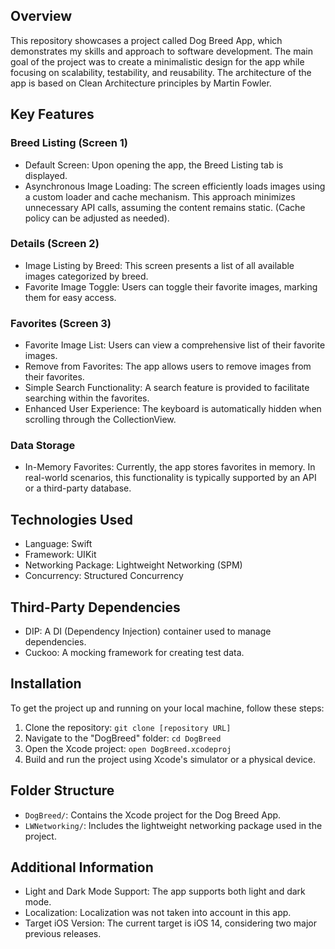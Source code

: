 ## Overview

This repository showcases a project called Dog Breed App, which demonstrates my skills and approach to software development. The main goal of the project was to create a minimalistic design for the app while focusing on scalability, testability, and reusability. The architecture of the app is based on Clean Architecture principles by Martin Fowler.

## Key Features

### Breed Listing (Screen 1)

- Default Screen: Upon opening the app, the Breed Listing tab is displayed.
- Asynchronous Image Loading: The screen efficiently loads images using a custom loader and cache mechanism. This approach minimizes unnecessary API calls, assuming the content remains static. (Cache policy can be adjusted as needed).

### Details (Screen 2)

- Image Listing by Breed: This screen presents a list of all available images categorized by breed.
- Favorite Image Toggle: Users can toggle their favorite images, marking them for easy access.

### Favorites (Screen 3)

- Favorite Image List: Users can view a comprehensive list of their favorite images.
- Remove from Favorites: The app allows users to remove images from their favorites.
- Simple Search Functionality: A search feature is provided to facilitate searching within the favorites.
- Enhanced User Experience: The keyboard is automatically hidden when scrolling through the CollectionView.

### Data Storage

- In-Memory Favorites: Currently, the app stores favorites in memory. In real-world scenarios, this functionality is typically supported by an API or a third-party database.

## Technologies Used

- Language: Swift
- Framework: UIKit
- Networking Package: Lightweight Networking (SPM)
- Concurrency: Structured Concurrency

## Third-Party Dependencies

- DIP: A DI (Dependency Injection) container used to manage dependencies.
- Cuckoo: A mocking framework for creating test data.

## Installation

To get the project up and running on your local machine, follow these steps:

1. Clone the repository: `git clone [repository URL]`
2. Navigate to the "DogBreed" folder: `cd DogBreed`
3. Open the Xcode project: `open DogBreed.xcodeproj`
4. Build and run the project using Xcode's simulator or a physical device.

## Folder Structure

- `DogBreed/`: Contains the Xcode project for the Dog Breed App.
- `LWNetworking/`: Includes the lightweight networking package used in the project.

## Additional Information

- Light and Dark Mode Support: The app supports both light and dark mode.
- Localization: Localization was not taken into account in this app.
- Target iOS Version: The current target is iOS 14, considering two major previous releases.
